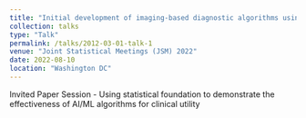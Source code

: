 ```yaml
---
title: "Initial development of imaging-based diagnostic algorithms using deep learning: analogies and lessons learned from drug development"
collection: talks
type: "Talk"
permalink: /talks/2012-03-01-talk-1
venue: "Joint Statistical Meetings (JSM) 2022"
date: 2022-08-10
location: "Washington DC"
---
```


Invited Paper Session - Using statistical foundation to demonstrate the effectiveness of AI/ML algorithms for clinical utility